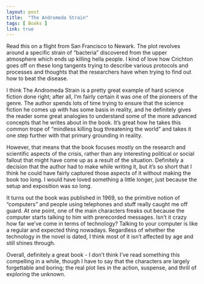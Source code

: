 ```yaml
---
layout: post
title:  "The Andromeda Strain"
tags: [ Books ]
link: true
---
```


Read this on a flight from San Francisco to Newark. The plot revolves around a specific strain of “bacteria” discovered from the upper atmosphere which ends up killing hella people. I kind of love how Crichton goes off on these long tangents trying to describe various protocols and processes and thoughts that the researchers have when trying to find out how to beat the disease.

I think The Andromeda Strain is a pretty great example of hard science fiction done right; after all, I’m fairly certain it was one of the pioneers of the genre. The author spends lots of time trying to ensure that the science fiction he comes up with has some basis in reality, and he definitely gives the reader some great analogies to understand some of the more advanced concepts that he writes about in the book. It’s great how he takes this common trope of “mindless killing bug threatening the world” and takes it one step further with that primary grounding in reality.

However, that means that the book focuses mostly on the research and scientific aspects of the crisis, rather than any interesting political or social fallout that might have come up as a result of the situation. Definitely a decision that the author had to make while writing it, but it’s so short that I think he could have fairly captured those aspects of it without making the book too long. I would have loved something a little longer, just because the setup and exposition was so long.

It turns out the book was published in 1969, so the primitive notion of “computers” and people using telephones and stuff really caught me off guard. At one point, one of the main characters freaks out because the computer starts talking to him with prerecorded messages. Isn’t it crazy how far we’ve come in terms of technology? Talking to your computer is like a regular and expected thing nowadays. Regardless of whether the technology in the novel is dated, I think most of it isn’t affected by age and still shines through.

Overall, definitely a great book - I don’t think I’ve read something this compelling in a while, though I have to say that the characters are largely forgettable and boring; the real plot lies in the action, suspense, and thrill of exploring the unknown.